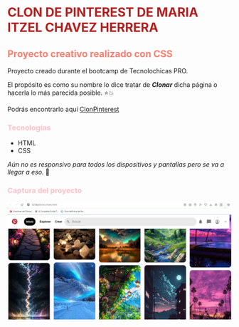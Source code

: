 # <font color= #B22222> **CLON DE PINTEREST DE MARIA ITZEL CHAVEZ HERRERA** </font>
## <font color= #FA8072> Proyecto creativo realizado con CSS </font>

Proyecto creado durante el bootcamp de Tecnolochicas PRO.

El propósito es como su nombre lo dice tratar de _**Clonar**_ dicha página o hacerla lo más parecida posible. ⭐💥 



Podrás encontrarlo aquí [ClonPinterest](https://pinterest-clone-ten-kappa.vercel.app/)


 ### <font color="pink"> Tecnologías</font>
 * HTML
 * CSS

 <em>Aún no es responsivo para todos los dispositivos y pantallas pero se va a llegar a eso.</em> 🙋 

### <font color="pink"> Captura del proyecto </font> 

![Captura del Proyecto](/imagenes/Clon.JPG)
